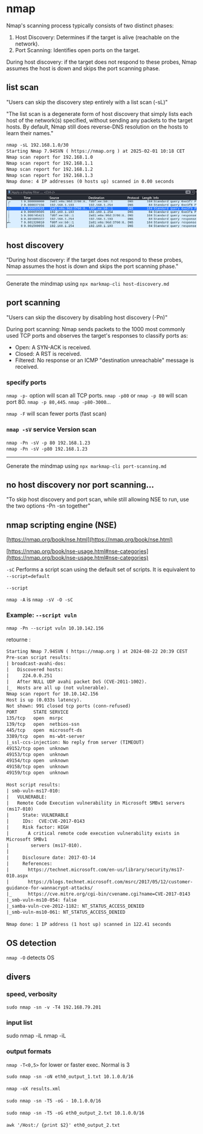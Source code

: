 # nmap

Nmap's scanning process typically consists of two distinct phases:
1. Host Discovery: Determines if the target is alive (reachable on the network).
2. Port Scanning: Identifies open ports on the target.

During host discovery: if the target does not respond to these probes, Nmap assumes the host is down and skips the port scanning phase.

## list scan

"Users can skip the discovery step entirely with a list scan (-sL)"

"The list scan is a degenerate form of host discovery that simply lists each host of the network(s) specified, without sending any packets to the target hosts. By default, Nmap still does reverse-DNS resolution on the hosts to learn their names."

```
nmap -sL 192.168.1.0/30
Starting Nmap 7.94SVN ( https://nmap.org ) at 2025-02-01 10:18 CET
Nmap scan report for 192.168.1.0
Nmap scan report for 192.168.1.1
Nmap scan report for 192.168.1.2
Nmap scan report for 192.168.1.3
Nmap done: 4 IP addresses (0 hosts up) scanned in 0.00 seconds
```
![nmap_sL.png](./docs/nmap_sL.png?raw=true)

## host discovery

"During host discovery: if the target does not respond to these probes, Nmap assumes the host is down and skips the port scanning phase."

---

Generate the mindmap using `npx markmap-cli host-discovery.md`

## port scanning

"Users can skip the discovery by disabling host discovery (-Pn)"

During port scanning: Nmap sends packets to the 1000 most commonly used TCP ports and observes the target's responses to classify ports as:
 * Open: A SYN-ACK is received.
 * Closed: A RST is received.
 * Filtered: No response or an ICMP "destination unreachable" message is received.

### specify ports

`nmap -p-` option will scan all TCP ports. `nmap -p80` or `nmap -p 80` will scan port 80. `nmap -p 80,445`. `nmap -p80-3000`...

`nmap -F` will scan fewer ports (fast scan)

### `nmap -sV` service Version scan

```
nmap -Pn -sV -p 80 192.168.1.23
nmap -Pn -sV -p80 192.168.1.23
```

---

Generate the mindmap using `npx markmap-cli port-scanning.md`

## no host discovery nor port scanning...

"To skip host discovery and port scan, while still allowing NSE to run, use the two options -Pn -sn together"

## nmap scripting engine (NSE)

[https://nmap.org/book/nse.html](https://nmap.org/book/nse.html)

[https://nmap.org/book/nse-usage.html#nse-categories](https://nmap.org/book/nse-usage.html#nse-categories)

`-sC` Performs a script scan using the default set of scripts. It is equivalent to `--script=default`

`--script`

`nmap -A` is `nmap -sV -O -sC`

### Example: `--script vuln`

```
nmap -Pn --script vuln 10.10.142.156
```
retourne :
```
Starting Nmap 7.94SVN ( https://nmap.org ) at 2024-08-22 20:39 CEST
Pre-scan script results:
| broadcast-avahi-dos: 
|   Discovered hosts:
|     224.0.0.251
|   After NULL UDP avahi packet DoS (CVE-2011-1002).
|_  Hosts are all up (not vulnerable).
Nmap scan report for 10.10.142.156
Host is up (0.033s latency).
Not shown: 991 closed tcp ports (conn-refused)
PORT      STATE SERVICE
135/tcp   open  msrpc
139/tcp   open  netbios-ssn
445/tcp   open  microsoft-ds
3389/tcp  open  ms-wbt-server
|_ssl-ccs-injection: No reply from server (TIMEOUT)
49152/tcp open  unknown
49153/tcp open  unknown
49154/tcp open  unknown
49158/tcp open  unknown
49159/tcp open  unknown

Host script results:
| smb-vuln-ms17-010: 
|   VULNERABLE:
|   Remote Code Execution vulnerability in Microsoft SMBv1 servers (ms17-010)
|     State: VULNERABLE
|     IDs:  CVE:CVE-2017-0143
|     Risk factor: HIGH
|       A critical remote code execution vulnerability exists in Microsoft SMBv1
|        servers (ms17-010).
|           
|     Disclosure date: 2017-03-14
|     References:
|       https://technet.microsoft.com/en-us/library/security/ms17-010.aspx
|       https://blogs.technet.microsoft.com/msrc/2017/05/12/customer-guidance-for-wannacrypt-attacks/
|_      https://cve.mitre.org/cgi-bin/cvename.cgi?name=CVE-2017-0143
|_smb-vuln-ms10-054: false
|_samba-vuln-cve-2012-1182: NT_STATUS_ACCESS_DENIED
|_smb-vuln-ms10-061: NT_STATUS_ACCESS_DENIED

Nmap done: 1 IP address (1 host up) scanned in 122.41 seconds
```

## OS detection

`nmap -O` detects OS


## divers

### speed, verbosity
```
sudo nmap -sn -v -T4 192.168.79.201
```

### input list

sudo nmap -iL
nmap -iL

### output formats

`nmap -T<0,5>` for lower or faster exec. Normal is 3

```
sudo nmap -sn -oN eth0_output_1.txt 10.1.0.0/16

nmap -oX results.xml

sudo nmap -sn -T5 -oG - 10.1.0.0/16

sudo nmap -sn -T5 -oG eth0_output_2.txt 10.1.0.0/16

awk '/Host:/ {print $2}' eth0_output_2.txt
```
